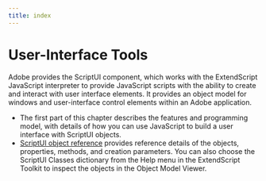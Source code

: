 ```yaml
---
title: index
---
```

# User-Interface Tools

Adobe provides the ScriptUI component, which works with the ExtendScript JavaScript interpreter to provide JavaScript scripts with the ability to create and interact with user interface elements. It provides an object model for windows and user-interface control elements within an Adobe application.

- The first part of this chapter describes the features and programming model, with details of how you can use JavaScript to build a user interface with ScriptUI objects.
- [ScriptUI object reference](../scriptui-object-reference) provides reference details of the objects, properties, methods, and creation parameters. You can also choose the ScriptUI Classes dictionary from the Help menu in the ExtendScript Toolkit to inspect the objects in the Object Model Viewer.
